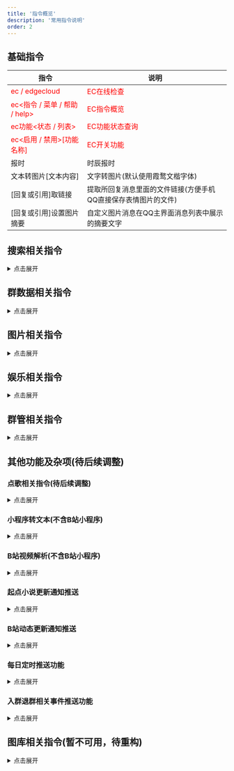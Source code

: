 ```yaml
---
title: '指令概览'
description: '常用指令说明'
order: 2
---
```


## 基础指令

| 指令 | 说明 |
| --- | --- |
| <font color="red">ec / edgecloud</font> | <font color="red">EC在线检查</font> |
| <font color="red">ec<指令 / 菜单 / 帮助 / help></font> | <font color="red">EC指令概览</font> |
| <font color="red">ec功能<状态 / 列表></font> | <font color="red">EC功能状态查询</font> |
| <font color="red">ec<启用 / 禁用>[功能名称]</font> | <font color="red">EC开关功能</font> |
| 报时 | 时辰报时 |
| 文本转图片[文本内容] | 文字转图片(默认使用霞鹜文楷字体) |
| [回复或引用]取链接 | 提取所回复消息里面的文件链接(方便手机QQ直接保存表情图片的文件) |
| [回复或引用]设置图片摘要 | 自定义图片消息在QQ主界面消息列表中展示的摘要文字 |

## 搜索相关指令

<details><summary>点击展开</summary>

### 搜索引擎

| 指令 | 说明 |
| --- | --- |
| <谷歌 / 百度 / 必应 / 搜狗 / 夸克>搜索 [搜索内容] | 各大搜索引擎搜索 |
| <贴吧 / 知乎 / 微博 / 豆瓣 / 小红书>搜索 [搜索内容] | 部分社交平台搜索 |
| <nga / github / b站 / 起点 / 乐乎>搜索 [搜索内容] | 部分论坛网站搜索 |
| <微信 / 淘宝 / 京东 / steam>搜索 [搜索内容] | 部分平台搜索 |
| 百科搜索 [搜索内容] | 萌娘百科搜索 |
| 果核搜索 [搜索内容] | 果核剥壳搜索 |
| 423搜索 [搜索内容] | 423Down搜索 |

_注1：如果你发现某些搜索指令已经失效不再可用，或者希望新增某些(比如搜索引擎/社区/论坛等)快捷搜索指令(仅支持Get方式)，可以向EC管理员反馈。_
_注2：群内发送指令“搜索”可单独查看搜索相关指令。_

</details>

## 群数据相关指令

<details><summary>点击展开</summary>

| 指令 | 说明 |
| --- | --- |
| <今日 / 昨日 / 本周 / 上周 / 本月 / 今年 / 总>发言榜 | 发言排行榜查询(本群+跨群) |
| 连续发言榜 | 连续发言榜(本群+跨群) |
| 积累发言榜 | 积累发言榜(本群+跨群) |
| 近[数字]日发言榜 | 近X日发言榜(本群+跨群) |
| [数字]月[数字]日发言榜 | 查某一天发言榜(本群+跨群) |
|  |  |
| 综合查询 | 个人数据汇总查询(查询速度慢) |
| 群等级统计 | 群等级统计(本群+跨群) |
| 发言人数统计 | 发言人数统计(本群+跨群) |
| 发言条数统计 | 发言条数统计(本群+跨群) |
|  |  |
| 本群<今日 / 昨日 / 本周 / 上周 / 本月 / 上月 / 今年 / 去年>词云 | 指定时间段的本群词云图片生成 |
| 我的<今日 / 昨日 / 本周 / 上周 / 本月 / 上月 / 今年 / 去年>词云 | 指定时间段的个人词云图片生成 |

_注1：此功能需要EC·α和EC·β共同协作才能正常使用，请确保EC·α和EC·β都在群内且正常运行。_  
_注2：群内发送指令“群数据”可单独查看群数据相关指令。_  
_注3：词云功能由项目[WordCloud](https://github.com/Hellobaka/WordCloud)提供，以年为单位生成词云时的速度较慢，有时候可能会需要一分钟以上，请耐心等待，尽量不要在短时间内连续发送多次词云相关指令。_

</details>

## 图片相关指令

<details><summary>点击展开</summary>

| 指令 | 说明 |
| --- | --- |
| <猫 / 狗 / 鸟>图 | 返回一张对应类型的图片 |
| 嘉然 | 返回一张嘉然的表情包或图片 |
| 嘉然评论区 | 返回一张嘉然评论区的图片 |
| 嘉然小作文 | 返回一张嘉然小作文的图片 |
|  |  |
| 摸鱼日历 | 返回一张摸鱼人日历的图片 |
| 今日新闻 | 返回一张每天60秒新闻的图片 |
| 今日天气 | 中央气象台天气简报 |
| 今日热榜 | 各平台热搜榜单聚合展示 |
|  |  |
| 云图中国 | 风云4号卫星中国区域云图 |
| 云图地球 | 风云4号卫星地球全圆盘云图 |
| 云图中国视频 | 中国区域云图近24小时变化视频 |
| 云图地球视频 | 地球全圆盘云图近24小时变化视频 |

_注1：对于单个QQ，以上指令限制每分钟使用一次。_

</details>

## 娱乐相关指令

<details><summary>点击展开</summary>

| 指令 | 说明 |
| --- | --- |
| 今日运势 | fortune今日运势(每天05:00后可用) |
| 今日运势排行榜 | fortune今日运势排行榜 |
| 今日<老婆 / 老公> | 一群一天一夫一妻制群老婆(随机抽取) |
| <结婚 / 民政局 / 群老婆>列表 | 群老婆列表 |
| 今天吃什么 | 今天吃什么(根据当前时间返回结果) |
| 早 / 早安 / 早上好 | 早安指令(每天04:00-12:00可用) |
| 晚 / 晚安 / 晚上好 | 晚安指令(每天18:00-次日4:00可用) |

_注1：以上部分指令需要群管理员通过开关类指令进行启用后方可使用。_

</details>

## 群管相关指令

<details><summary>点击展开</summary>

| 指令 | 说明 |
| --- | --- |
| 禁我[禁言时间(见注1)] | 自助禁言 |
| 解禁我 | 自助解禁(推荐使用) |
| 禁言[@群友][禁言时间] | 禁言群员 |
| 随机禁言[@群友][禁言时间] | 随机禁言群员 |
| <解禁 / 解除禁言>[@群友] | 解除禁言 |
| 踢[@群友] | 踢出群员 |
| 永久踢[@群友] | 永久踢出群员 |
| 改名片[名片内容] | 改自己名片 |
|  |  |
| 申请头衔[头衔内容] | 申请群头衔 |
| 给头衔[@群友][头衔内容(可不填)] | 给群头衔 |
| 上管理[@群友] | 增加群管理员 |
| 下管理[@群友] | 取消群管理员 |
|  |  |
| 投票禁言[@群友][禁言时间] | 发起投票禁言 |  
| 投成票[投票编号] | 投赞成票 |  
| 反对票[投票编号] | 投反对票 |  
| 弃权票[投票编号] | 投弃权票 |  
| 乐子票[投票编号] | 投乐子票 |  
| 一票否决票[投票编号] | 投一票否决票(群管理员权限) |

_注1：上面的[禁言时间]变量，单位为分钟，最大值为43200，超出43200按43200算，均可以不填，有默认值；上面的[@群友]变量，均支持同时@多个群友。_  
_注2：以上所有指令均需要EC拥有群管理员或以上权限，且只能在群内使用，部分指令需要指令使用者拥有管理员及以上权限。_  
_注3：由于EC·α和EC·β每隔一段时间会轮流换号值班，因此，如果需要稳定长期的使用群管功能，得同时给EC·α和EC·β群管理员权限才行，介意勿用。_  
_注4：推荐只给EC群管理权限，强烈不建议长期给EC群主权限(很麻烦)。_  
_注5：如果你给了机器人群主权限后需要再收回群主权限的话，请点击[QQ恢复官方网站](https://huifu.qq.com/)进行恢复。_  
_注6：群内发送指令“群管”可单独查看群管相关指令。_

</details>

## 其他功能及杂项(待后续调整)

### 点歌相关指令(待后续调整)

<details><summary>点击展开</summary>

注意！以下点歌相关的指令全部都需要加空格！

| 点歌操作 | |
| --- | --- |
| 点歌 [歌曲名] [歌曲作者名(选填)] | 点歌(自动搜索所有源并选择最佳来源) |
| 语音点歌 [歌曲名] [歌曲作者名(选填)] | 以语音的形式点歌(转码速度慢，可能失败) |

_注1：对于只用歌曲名搜不到自己想要的歌曲的情况，在歌曲名后面加上歌曲作者名就能更精确的查找了。_  
_注2：点歌功能由项目[MiraiSongPlugin](https://github.com/khjxiaogu/MiraiSongPlugin)提供。_

</details>

### 小程序转文本(不含B站小程序)

<details><summary>点击展开</summary>

此功能默认禁用，启用后的效果为：

在群友往群内分享了知乎、微博之类的小程序消息时，EC会返回对应的网页链接，使有需要或者讨厌小程序的群友能够选择不打开小程序直接通过链接在网页浏览。

</details>

### B站视频解析(不含B站小程序)

<details><summary>点击展开</summary>

此功能对群默认禁用，但个人可以通过@EC 使用，启用后的效果为：

在群友往群内分享了B站视频的链接、BV号或小程序消息时，EC会返回对应的干净链接和前三个热评，方便群友快速了解视频内容和去除B站默认分享链接里面的追踪参数。

</details>

### 起点小说更新通知推送

<details><summary>点击展开</summary>

| 起点更新通知推送订阅指令列表 |
| --- |
| 起点更新通知推送订阅查询 |
| 添加起点更新通知推送订阅[书籍ID] |
| 取消起点更新通知推送订阅[书籍ID] |
| [回复引用]以后艾特我 |
| [回复引用]以后不用艾特我 |

此功能默认禁用，启用后的效果为：

当群内订阅的起点小说更新新章节之后，EC会在群内发送章节更新通知，同时允许群友将直接加入EC的艾特通知列表。

_注1：此功能仅建议更新时间不规律且每天更新次数不多的书籍使用_  
_注2：增删艾特之所以需要回复引用更新通知消息，是因为EC需要通过引用消息的内容来判定具体是那本书需要增删艾特。_  
_注3：由于起点的反爬策略严格，EC只能每分钟检查一次更新，因此当最新章节更新后，群内的起点更新通知推送可能会有1-60秒左右的延迟。_  
_注4：在书籍列表已有的书籍，可直接通过书籍ID添加订阅，如果需要订阅列表中没有的书籍，需要把书名提供给EC管理员进行添加。_

</details>

### B站动态更新通知推送

<details><summary>点击展开</summary>

| 起点更新通知推送订阅指令列表 |
| --- |
| b站动态更新通知推送订阅查询 |
| 添加b站动态更新通知推送订阅[b站用户UID] |
| 取消b站动态更新通知推送订阅[b站用户UID] |
| 搜索b站动态[动态ID] |
| 获取b站最新动态[b站用户UID] |

此功能默认禁用，启用后的效果为：

当群内订阅的B站用户更新了动态(包括直播和视频等)之后，EC会在群内发送动态更新通知。

_注1：此功能由项目[BilibiliDynamicMiraiPlugin](https://github.com/Colter23/bilibili-dynamic-mirai-plugin)提供_

</details>

### 每日定时推送功能

<details><summary>点击展开</summary>

| 推送类型 | 每日推送时间 |
| --- | --- |
| 每天60S新闻图片+云图视频推送 | 08:22左右 |
| 中央气象台今日天气简报推送 | 09:00左右 |
| 群聊发言榜图片+词云图片定时推送 | 22:00左右 |

以上三个推送类型均默认禁用，启用且昨日群发言数达标后次日才会推送，效果为：

定时发送以上类型的内容

</details>

### 入群退群相关事件推送功能

<details><summary>点击展开</summary>

| 推送类型 |
| --- |
| 入群欢迎 |
| 申请入群 |
| 踢出提示 |
| 退群欢送 |

以上推送类型对大部分群友均默认禁用，启用后的效果为：

对发言数达标或已经加入过隔壁群的群友，会在其入群或退群的时候，额外生成一张综合查询图片

</details>

## 图库相关指令(暂不可用，待重构)

<details><summary>点击展开</summary>

<font color="red">别看了，没修好</font>

| 指令 | 说明 |
| --- | --- |
| 图库列表 | 查看所有图库名 |
| 创建图库[图库名] | 创建本群图库 |
| 创建跨群图库[图库名] | 创建跨群图库 |
| 删除图库[图库名] | 删除本群图库 |
| 删除跨群图库[图库名] | 删除跨群图库 |
| 图库[图库名]增加上传黑名单[@群友 / QQ号] | 增加图库上传黑名单 |
| 图库[图库名]删除上传黑名单[@群友 / QQ号] | 删除图库上传黑名单 |
| 图库[图库名]增加提取黑名单[@群友 / QQ号] | 增加图库提取黑名单 |
| 图库[图库名]删除提取黑名单[@群友 / QQ号] | 删除图库提取黑名单 |
| 上传图库[图库名][图片] | 上传图库图片(优先上传到本群图库) |
| 上传跨群图库[图库名][图片] | 上传跨群图库图片(直接上传到跨群图库) |
| 提取图库[图库名] | 提取图库图片(优先从本群图库提取) |
| 提取跨群图库[图库名] | 提取跨群图库图片(直接从跨群图库提取图片) |
| 查询图库[图库名] | 查询图库数据(优先查询本群图库) |
| 查询跨群图库[图库名] | 查询图库数据(直接查询跨群图库) |

_注1：图库内的图片均为群友自行上传，与EC无关。_
_注2：图库名仅允许为2~20个字符(一个汉字占两个字符)的汉字、字母、数字或下划线。_
_注3：禁止上传违规图片，违者将被列入图库功能的黑名单。_
_注4：上传图库指令后面可直接加上图片，也可以先发指令再发图，支持连续上传多张图片。_
_注5：“优先本群图库”是指，当存在同名的本群图库和跨群图库时，会优先匹配返回本群图库的结果，而不会返回跨群图库的结果，只有当不存在本群图库时，才会返回跨群图库的结果。_
_注6：群内发送指令“图库”可单独查看图库相关指令。_

</details>


